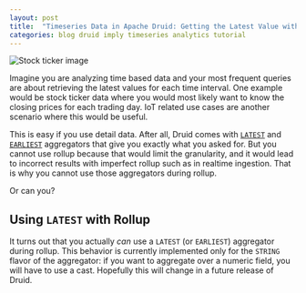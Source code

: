 ```yaml
---
layout: post
title:  "Timeseries Data in Apache Druid: Getting the Latest Value with Rolled Up Data"
categories: blog druid imply timeseries analytics tutorial
---
```


![Stock ticker image]()

Imagine you are analyzing time based data and your most frequent queries are about retrieving the latest values for each time interval. One example would be stock ticker data where you would most likely want to know the closing prices for each trading day. IoT related use cases are another scenario where this would be useful.

This is easy if you use detail data. After all, Druid comes with [`LATEST`](https://docs.imply.io/latest/druid/querying/sql-functions/#latest) and [`EARLIEST`](https://docs.imply.io/latest/druid/querying/sql-functions/#earliest) aggregators that give you exactly what you asked for. But you cannot use rollup because that would limit the granularity, and it would lead to incorrect results with imperfect rollup such as in realtime ingestion. That is why you cannot use those aggregators during rollup.

Or can you?

## Using `LATEST` with Rollup

It turns out that you actually _can_ use a `LATEST` (or `EARLIEST`) aggregator during rollup. This behavior is currently implemented only for the `STRING` flavor of the aggregator: if you want to aggregate over a numeric field, you will have to use a cast. Hopefully this will change in a future release of Druid.

